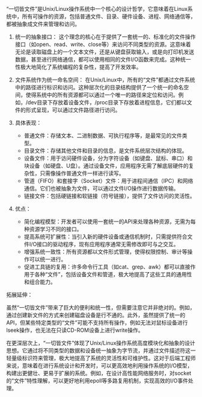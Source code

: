 
“一切皆文件”是Unix/Linux操作系统中一个核心的设计哲学，它意味着在Linux系统中，所有可操作的资源，包括普通文件、目录、硬件设备、进程、网络通信等，都被抽象成文件来管理和访问。

1.  统一的抽象接口：
    这个理念的核心在于提供了一套统一的、标准化的文件操作接口（如open、read、write、close等）来访问不同类型的资源。这意味着无论是读取磁盘上的一个文本文件，还是从键盘获取输入，或是向打印机发送数据，甚至进行网络通信，都可以使用相同的文件I/O函数来完成。这种统一性极大地简化了系统编程的复杂性，提高了开发效率。

2.  文件系统作为统一命名空间：
    在Unix/Linux中，所有的“文件”都通过文件系统中的路径进行标识和访问。这种层次化的目录结构提供了一个统一的命名空间，使得系统中的所有资源都可以通过一个唯一的路径来定位和访问。例如，/dev目录下存放着设备文件，/proc目录下存放着进程信息，它们都以文件的形式呈现，可以通过文件路径进行访问。

3.  具体表现：
    *   普通文件：存储文本、二进制数据、可执行程序等，是最常见的文件类型。
    *   目录文件：存储其他文件和目录的信息，是文件系统层次结构的体现。
    *   设备文件：用于访问硬件设备，分为字符设备（如键盘、鼠标、串口）和块设备（如硬盘、U盘）。通过设备文件，应用程序无需了解底层硬件的复杂性，只需像操作普通文件一样进行读写。
    *   管道（FIFO）和套接字（Socket）文件：用于进程间通信（IPC）和网络通信。它们也被抽象为文件，可以通过文件I/O操作进行数据传输。
    *   链接文件：包括硬链接和软链接（符号链接），提供了文件访问的灵活性。

4.  优点：
    *   简化编程模型：开发者可以使用一套统一的API来处理各种资源，无需为每种资源学习不同的接口。
    *   提高系统可扩展性：当引入新的硬件设备或通信机制时，只需提供符合文件I/O接口的驱动程序，现有应用程序通常无需修改即可与之交互。
    *   增强系统一致性：所有资源都以文件形式管理，使得权限控制、审计等操作可以统一进行。
    *   促进工具链的复用：许多命令行工具（如cat、grep、awk）都可以直接作用于各种“文件”，包括设备文件和管道，极大地提高了这些工具的通用性和组合能力。

拓展延伸：

虽然“一切皆文件”带来了巨大的便利和统一性，但需要注意它并非绝对的。例如，通过创建新文件的方式来创建磁盘设备是行不通的。此外，虽然提供了统一的API，但某些特定类型的“文件”可能不支持所有操作，例如无法对鼠标设备进行lseek操作，也无法在只读CD-ROM设备上进行write操作。

在更深层次上，“一切皆文件”体现了Unix/Linux操作系统高度模块化和抽象的设计思想。它通过将不同类型的数据和设备统一抽象为字节流，并通过文件描述符这一轻量级标识符来管理，极大地提高了系统的灵活性和可维护性。这对于后端工程师来说，意味着在进行系统设计和开发时，可以更高效地利用操作系统的I/O模型，构建出更健壮、更易于扩展的系统。例如，在设计高性能网络服务时，对socket的“文件”特性理解，可以更好地利用epoll等多路复用机制，实现高效的I/O事件处理。